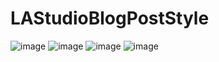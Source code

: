 # LAStudioBlogPostStyle
![image](https://user-images.githubusercontent.com/50366078/220910571-d00196ed-952f-4677-b9f3-9d9be7b89092.png)
![image](https://user-images.githubusercontent.com/50366078/220910673-08ffd34c-5883-4beb-8327-e0f009777d66.png)
![image](https://user-images.githubusercontent.com/50366078/220910975-74b862fd-4515-4866-bcdf-178959f329d4.png)
![image](https://user-images.githubusercontent.com/50366078/220910868-5ca46cab-e9d1-4c63-b6ef-eab49d77cdfd.png)
